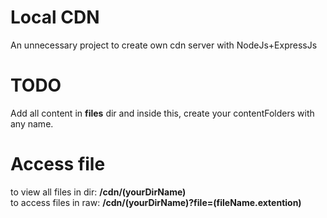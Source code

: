 # Local CDN
An unnecessary project to create own cdn server with NodeJs+ExpressJs

# TODO
Add all content in <b>files</b> dir and inside this, create your contentFolders with any name.

# Access file
to view all files in dir: <b>/cdn/(yourDirName)</b> <br>
to access files in raw: <b>/cdn/(yourDirName)?file=(fileName.extention)</b>

